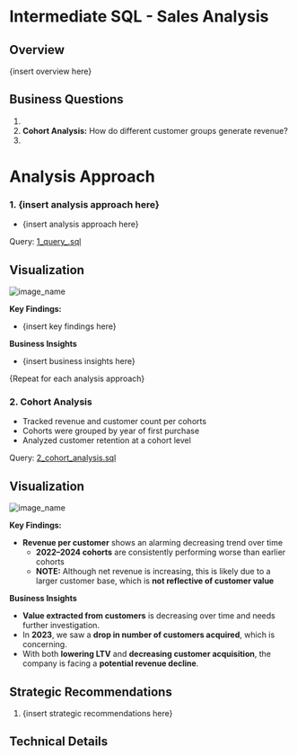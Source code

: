  # Intermediate SQL - Sales Analysis

 ## Overview
 {insert overview here}

 ## Business Questions
 1. 
 2. **Cohort Analysis:** How do different customer groups generate revenue? 
 3. 

 # Analysis Approach

 ### 1. {insert analysis approach here}
 - {insert analysis approach here}

 Query: [1_query_.sql](sql_1.sql)

 ## Visualization ##

 ![image_name](image_name.png)

 **Key Findings:**
 - {insert key findings here}

 **Business Insights**
 - {insert business insights here}

 {Repeat for each analysis approach}

 ### 2. Cohort Analysis
 - Tracked revenue and customer count per cohorts
 - Cohorts were grouped by year of first purchase
 - Analyzed customer retention at a cohort level

 Query: [2_cohort_analysis.sql](/2_cohort_analysis.sql)


 ## Visualization ##

 ![image_name](image_name.png)

 **Key Findings:**
 - **Revenue per customer** shows an alarming decreasing trend over time  
    - **2022–2024 cohorts** are consistently performing worse than earlier cohorts  
    - **NOTE:** Although net revenue is increasing, this is likely due to a larger customer base, which is **not reflective of customer value**

 **Business Insights**
 - **Value extracted from customers** is decreasing over time and needs further investigation.  
- In **2023**, we saw a **drop in number of customers acquired**, which is concerning.  
- With both **lowering LTV** and **decreasing customer acquisition**, the company is facing a **potential revenue decline**.

 ## Strategic Recommendations

 1. {insert strategic recommendations here}

 ## Technical Details